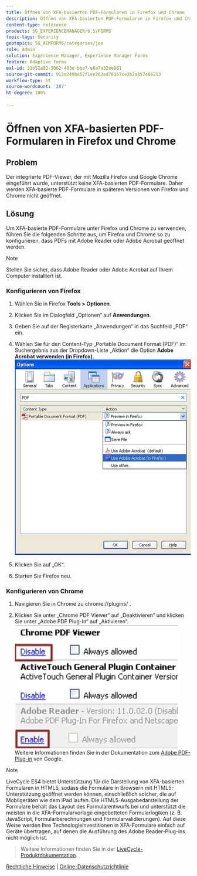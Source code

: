 ```yaml
---
title: Öffnen von XFA-basierten PDF-Formularen in Firefox und Chrome
description: Öffnen von XFA-basierten PDF-Formularen in Firefox und Chrome
content-type: reference
products: SG_EXPERIENCEMANAGER/6.5/FORMS
topic-tags: Security
geptopics: SG_AEMFORMS/categories/jee
role: Admin
solution: Experience Manager, Experience Manager Forms
feature: Adaptive Forms
exl-id: 31b52a82-5062-403e-bba7-e6a7e32ee961
source-git-commit: 913e249ba52f1ee262ed78167ce3b2a857e86213
workflow-type: ht
source-wordcount: '287'
ht-degree: 100%

---
```


# Öffnen von XFA-basierten PDF-Formularen in Firefox und Chrome

## Problem

Der integrierte PDF-Viewer, der mit Mozilla Firefox und Google Chrome eingeführt wurde, unterstützt keine XFA-basierten PDF-Formulare. Daher werden XFA-basierte PDF-Formulare in späteren Versionen von Firefox und Chrome nicht geöffnet.

## Lösung

Um XFA-basierte PDF-Formulare unter Firefox und Chrome zu verwenden, führen Sie die folgenden Schritte aus, um Firefox und Chrome so zu konfigurieren, dass PDFs mit Adobe Reader oder Adobe Acrobat geöffnet werden.

>[!NOTE]
> 
> Stellen Sie sicher, dass Adobe Reader oder Adobe Acrobat auf Ihrem Computer installiert ist.

### Konfigurieren von Firefox

1. Wählen Sie in Firefox **Tools > Optionen**.

1. Klicken Sie im Dialogfeld „Optionen“ auf **Anwendungen**.

1. Geben Sie auf der Registerkarte „Anwendungen“ in das Suchfeld „PDF“ ein.

1. Wählen Sie für den Content-Typ „Portable Document Format (PDF)“ im Suchergebnis aus der Dropdown-Liste „Aktion“ die Option **Adobe Acrobat verwenden (in Firefox)**.
   ![use-adobe-acrobat](/help/forms/using/assets/use-adobe-acrobat.png)
1. Klicken Sie auf „OK“.

1. Starten Sie Firefox neu.

### Konfigurieren von Chrome

1. Navigieren Sie in Chrome zu chrome://plugins/ .

1. Klicken Sie unter „Chrome PDF Viewer“ auf „Deaktivieren“ und klicken Sie unter „Adobe PDF Plug-In“ auf „Aktivieren“.
   ![chrome-pdf-viewer](/help/forms/using/assets/chrome-image.png)
Weitere Informationen finden Sie in der Dokumentation zum [Adobe PDF-Plug-in](https://support.google.com/chrome/?hl=en&visit_id=638803785294106945-2276548125&rd=4&topic=3421431#topic=7439538) von Google.

>[!NOTE]
> 
> LiveCycle ES4 bietet Unterstützung für die Darstellung von XFA-basierten Formularen in HTML5, sodass die Formulare in Browsern mit HTML5-Unterstützung geöffnet werden können, einschließlich solcher, die auf Mobilgeräten wie dem iPad laufen. Die HTML5-Ausgabedarstellung der Formulare behält das Layout des Formularentwurfs bei und unterstützt die meisten in die XFA-Formularvorlage eingebetteten Formularlogiken (z. B. JavaScript, Formularberechnungen und Formularvalidierungen). Auf diese Weise werden Ihre Technologieinvestitionen in XFA-Formulare einfach auf Geräte übertragen, auf denen die Ausführung des Adobe Reader-Plug-ins nicht möglich ist.
> >Weitere Informationen finden Sie in der [LiveCycle-Produktdokumentation](https://business.adobe.com/products/experience-manager/forms/aem-forms.html).

[Rechtliche Hinweise](https://chl-author-preview.corp.adobe.com/content/help/de/legal/legal-notices.html)    |    [Online-Datenschutzrichtlinie](https://www.adobe.com/de/privacy.html)
